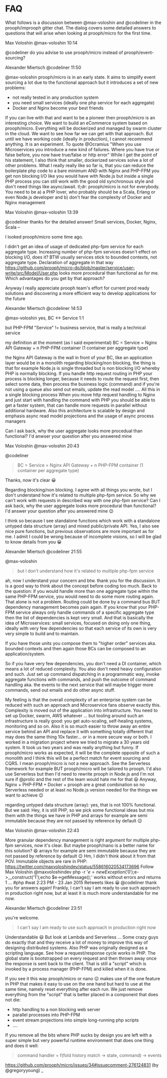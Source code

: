 # FAQ

What follows is a discussion between @max-voloshin and @codeliner in the prooph/improoph gitter chat.
The dialog covers some detailed answers to questions that will arise when looking at prooph/micro for the first time.

Max Voloshin @max-voloshin 10:14

@codeliner do you advise to use prooph/micro instead of prooph/event-sourcing?

Alexander Miertsch @codeliner 11:50

@max-voloshin prooph/micro is in an early state. It aims to simplify event sourcing a lot due to the functional approach but it introduces a set of new problems:

- not really tested in any production system
- you need small services (ideally one php service for each aggregate)
- Docker and Nginx become your best friends

If you can live with that and want to be a pioneer then prooph/micro is an interesting choice.
We want to build an eCommerce system based on prooph/micro. Everything will be dockerized and managed by swarm cluster in the cloud. We want to see how far we can get with that approach. But until we have working code (ideally in production), I cannot recommend anything. It is an experiment. To quote @Ocramius "When you use Microservices you introduce a new kind of failures. Where you have true or false before, you now have true/false or http error" 
While I get the point of his statement, I also think that smaller, dockerized services solve a lot of other problems. What I really really like so far is, that you can reduce the boilerplate php code to a bare minimum AND with Nginx and PHP-FPM you get non blocking I/O like you would have with Node.js but inside a single PHP process you can still work with the good old synchronous style and don't need things like async/await.
tl;dr: prooph/micro is not for everybody. You need to be a) a PHP lover, who probably should be a Scala, Erlang or even Node.js developer and b) don't fear the complexity of Docker and Nginx management

Max Voloshin @max-voloshin 13:39

@codeliner thanks for the detailed answer!
Small services, Docker, Nginx, Scala –

I looked prooph/micro some time ago.

I didn't get an idea of usage of dedicated php-fpm service for each aggregate type. Increasing number of php-fpm services doesn't effect on blocking I/O, does it? BTW usually services stick to bounded contexts, not aggregate type.
Declaration of aggregate in that way https://github.com/prooph/micro-do/blob/master/service/user-write/src/Model/User.php looks more procedural than functional as for me. Which advantages do you get by that approach?

Anyway I really appreciate prooph team's effort for current prod ready solutions and discovering a more efficient way to develop applications for the future 

Alexander Miertsch @codeliner 14:53

@max-voloshin
yes, BC <-> Service 1:1 

but PHP-FPM "Service" != business service, that is really a technical service

my definition at the moment (as I said experimental) BC = Service = Nginx API Gateway + n PHP-FPM container (1 container per aggregate type)

the Nginx API Gateway is the wall in front of your BC, like an application layer would be in a monolith
regarding blocking/non blocking, the thing is that for example Node.js is single threaded but is non blocking I/O whereby PHP is normally blocking. If you handle http request routing in PHP your process is blocking longer, because it needs to route the request first, then select some data, then process the business logic (command) and if you're not using a queue also send out emails, update the read model .... All this in a single blocking process
When you move http request handling to Nginx and just start with handling the command with PHP you should be able to get a faster system, that can handle more requests in parallel without additional hardware. Also this architecture is scalable by design and emphasis async read model projections and the usage of async process managers

Can I ask back, why the user aggregate looks more procedual than functional? I'd anwser your question after you answered mine 

Max Voloshin @max-voloshin 20:43

@codeliner

> BC = Service = Nginx API Gateway + n PHP-FPM container (1 container per aggregate type)

Thanks, now it's clear :grinning:

Regarding blocking/non blocking. I agree with all things you wrote, but I don't understand how it's related to multiple php-fpm service. So why we can't work with requests in described way with one php-fpm service?
Can I ask back, why the user aggregate looks more procedural than functional? I'd answer your question after you answered mine :wink:

I think so because I see standalone functions which work with a standalone untyped data structure (array) and mixed public/private API. Yes, I also see nice pure functions, but previous observations are more important as for me. I admit I could be wrong because of incomplete visions, so I will be glad to know details from you :grinning:

Alexander Miertsch @codeliner 21:55

@max-voloshin

> but I don't understand how it's related to multiple php-fpm service

ah, now I understand your concern and btw. thank you for the discussion. It is a good way to think about the concept before coding too much. Back to the question: if you would handle more than one aggregate type within the same PHP-FPM service, you would need to do some more routing again. That alone is not a problem. Routing could be done by a command bus BUT dependency management becomes pain again. If you know that your PHP-FPM service always only handle commands of a specific aggregate type then the list of dependencies is kept very small. And that is basically the idea of Microservices: small services, focused on doing only one thing, ideally with very few dependencies so that each service of its own is very very simple to build and to maintain.

If you have those units you compose them to "higher order" services aka. bounded contexts and then again those BCs can be composed to an application/system.

So if you have very few dependencies, you don't need a DI container, which means a lot of reduced complexity. You also don't need heavy configuration and such. Just set up command dispatching in a programmatic way, invoke aggregate functions with commands, and push the outcome of command handling aka. the events to the next service that will maybe trigger more commands, send out emails and do other async stuff.

My feeling is that the overall complexity of an enterprise system can be reduced with such an approach and Microservice fans observe exactly this. Complexity is moved out of the application into infrastructure. You need to set up Docker, swarm, AWS whatever ... but tooling around such an infrastructure is really good: you get auto-scaling, self-healing systems, monitoring and so on. Also it is so much easier to throw away an entire service behind an API and replace it with something totally different that may does the same thing 10x faster... or in a more secure way or both.
I worked in a migration project where we tried to migrate a 30 years old system. It took us two years and was really anything but funny. If prooph/micro works as expected, it will be the complete opposite of such a monolith and I think this will be a perfect match for event sourcing and CQRS. I mean prooph/micro is not a new approach. See the Serverless framework for example BUT prooph/micro will be tailored to prooph. I'd also use Serverless but then I'd need to rewrite prooph in Node.js and I'm not sure if @prolic and the rest of the team would hate me for that :smiley: Anyway, Nginx + PHP-FPM + Docker + prooph are a great combination so no Serverless needed or at least no Node.js version needed for the things we want to achieve :wink:

regarding untyped data structure (array): yes, that is not 100% functional. But we said: Hey, it is still PHP, so we pick some functional ideas but mix them with the things we have in PHP and arrays for example are semi immutable because they are not passed by reference by default :wink:

Max Voloshin @max-voloshin 22:43

More granular dependency management is right argument for multiple php-fpm services, now it's clear. But maybe prooph/nano is a better name for this solution? :laughing:
arrays for example are semi immutable because they are not passed by reference by default :wink:
Hm, I didn't think about it from that POV. Immutable objects are rare in PHP: https://twitter.com/maxvoloshindev/status/558616020534173696
 Follow
 Max Voloshin @maxvoloshindev
php -r '$e=new Exception('0');$e->__construct('1');echo $e->getMessage();' works without errors and returns 1 ... #php #wat
2:23 PM - 23 Jan 2015
  Retweets   likes
:grinning:
@codeliner thank you for answers again! Frankly, I can't say I am ready to use such approach in production right now, but at least it is much more understandable for me now.

Alexander Miertsch @codeliner 23:51

you're welcome.

> I can't say I am ready to use such approach in production right now

Understandable :smiley: But look at Lambda and Serverless ... Some crazy guys do exactly that and they receive a lot of money to improve this way of designing distributed systems. Also PHP was originally designed as a scripting language. See how a request/response cycle works in PHP. The global state is bootstrapped on every request and then thrown away once the response is sent back to the client. That is still a "script" which is invoked by a process manager (PHP-FPM) and killed when it is done.

If you see it this way prooph/micro or nano :wink: makes use of the one feature in PHP that makes it easy to use on the one hand but hard to use at the same time, namely reset everything after each run.
We just remove everything from the "script" that is better placed in a component that does not die:

- http handling to a non blocking web server
- parallel processes into PHP-FPM
- event stream projections into simple long-running php scripts
- ....

If you remove all the bits where PHP sucks by design you are left with a super simple but very powerful runtime environment that does one thing and does it well:

> command handler = f(fold history match -> state, command) -> events

https://github.com/prooph/micro/issues/34#issuecomment-276124831 (by @gregoryyoung)
_
 

